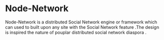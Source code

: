 Node-Network
============

Node-Network is a distributed Social Network engine or framework which can used to built upon any site with the Social Network feature .The design is inspired the nature of pouplar distributed social network diaspora . 
